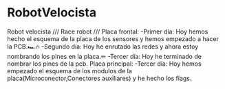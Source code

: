 # RobotVelocista
Robot velocista /// Race robot ///
Placa frontal:
-Primer día:
  Hoy hemos hecho el esquema de la placa de los sensores y hemos empezado a hacer la PCB.🏎🔥
-Segundo día:
  Hoy he enrutado las redes y ahora estoy nombrando los pines en la placa.✏
-Tercer día:
  Hoy he terminado de nombrar los pines de la pcb.
Placa principal:
-Tercer día:
  Hoy hemos empezado el esquema de los modulos de la placa(Microconector,Conectores auxiliares) y he hecho los flags.

